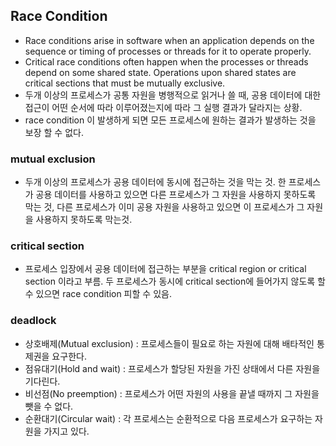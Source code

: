 
## Race Condition
- Race conditions arise in software when an application depends on the sequence or timing of processes or threads for it to operate properly.
- Critical race conditions often happen when the processes or threads depend on some shared state. Operations upon shared states are critical sections that must be mutually exclusive.
- 두개 이상의 프로세스가 공통 자원을 병행적으로 읽거나 쓸 때, 공용 데이터에 대한 접근이 어떤 순서에 따라 이루어졌는지에 따라 그 실행 결과가 달라지는 상황.
- race condition 이 발생하게 되면 모든 프로세스에 원하는 결과가 발생하는 것을 보장 할 수 없다.

### mutual exclusion
- 두개 이상의 프로세스가 공용 데이터에 동시에 접근하는 것을 막는 것. 한 프로세스가 공용 데이터를 사용하고 있으면 다른 프로세스가 그 자원을 사용하지 못하도록 막는 것,
   다른 프로세스가 이미 공용 자원을 사용하고 있으면 이 프로세스가 그 자원을 사용하지 못하도록 막는것.

### critical section
- 프로세스 입장에서 공용 데이터에 접근하는 부분을 critical region or critical section 이라고 부름. 두 프로세스가 동시에 critical section에 들어가지 않도록 할 수 있으면 race condition 피할 수 있음.

### deadlock
- 상호배제(Mutual exclusion) : 프로세스들이 필요로 하는 자원에 대해 배타적인 통제권을 요구한다.
- 점유대기(Hold and wait) : 프로세스가 할당된 자원을 가진 상태에서 다른 자원을 기다린다.
- 비선점(No preemption) : 프로세스가 어떤 자원의 사용을 끝낼 때까지 그 자원을 뺏을 수 없다.
- 순환대기(Circular wait) : 각 프로세스는 순환적으로 다음 프로세스가 요구하는 자원을 가지고 있다.
